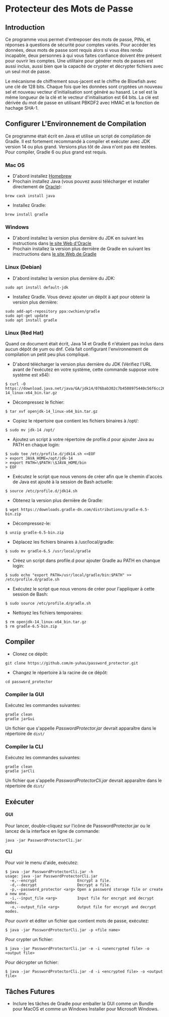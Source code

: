 # Protecteur des Mots de Passe
## Introduction
Ce programme vous permet d'entreposer des mots de passe, PINs, et réponses à
questions de sécurité pour comptes variés.  Pour accéder les données, deux mots
de passe sont requis alors si vous êtes rendu incapable, deux personnes à qui
vous faites confiance doivent être présent pour ouvrir les comptes. Une
utilitaire pour générer mots de passes est aussi inclus, aussi bien que la
capacité de crypter et décrypter fichiers avec un seul mot de passe.

Le mécanisme de chiffrement sous-jacent est le chiffre de Blowfish avec une clé
de 128 bits.  Chaque fois que les données sont cryptées un nouveau sel et
nouveau vecteur d'initialisation sont généré au hasard.  Le sel est la même
longueur de la clé et le vecteur d'initialisation est 64 bits.  La clé est
dérivée du mot de passe en utilisant PBKDF2 avec HMAC et la fonction de hachage
SHA-1.

## Configurer L'Environnement de Compilation
Ce programme était écrit en Java et utilise un script de compilation de Gradle.
Il est fortement recommandé à compiler et exécuter avec JDK version 14 ou plus
grand.  Versions plus tôt de Java n'ont pas été testées.  Pour compiler, Gradle
6 ou plus grand est requis.

### Mac OS
* D'abord installez [Homebrew](https://brew.sh)
* Prochain installez Java (vous pouvez aussi télécharger et installer directement de [Oracle](https://www.oracle.com/java/technologies/javase-downloads.html)):

```
brew cask install java
```

* Installez Gradle:

```
brew install gradle
```

### Windows
* D'abord installez la version plus dernière du JDK en suivant les instructions
    dans [le site Web d'Oracle](https://www.oracle.com/java/technologies/javase-jdk14-downloads.html)
* Prochain installez la version plus dernière de Gradle en suivant les
    insctructions dans [le site Web de Gradle](https://gradle.org/install/)

### Linux (Debian)
* D'abord installez la version plus dernière du JDK:

```
sudo apt install default-jdk
```

* Installez Gradle.  Vous devez ajouter un dépôt à apt pour obtenir la version
    plus dernière:

```
sudo add-apt-repository ppa:cwchien/gradle
sudo apt-get update
sudo apt install gradle
```

### Linux (Red Hat)
Quand ce document était écrit, Java 14 et Gradle 6 n'étaient pas inclus dans
aucun dépôt de yum ou dnf.  Cela fait configurant l'environnement de compilation
un petit peu plus compliqué.

* D'abord télécharger la version plus dernière du JDK (Vérifiez l'URL avant de
    l'exécutez en votre système, cette commande suppose votre système est x64):

```
$ curl -O https://download.java.net/java/GA/jdk14/076bab302c7b4508975440c56f6cc26a/36/GPL/openjdk-14_linux-x64_bin.tar.gz
```

* Décompressez le fichier:

```
$ tar xvf openjdk-14_linux-x64_bin.tar.gz
```

* Copiez le répertoire que contient les fichiers binaires à /opt/:

```
$ sudo mv jdk-14 /opt/
```

* Ajoutez un script à votre répertoire de profile.d pour ajouter Java au PATH en
    chaque login:

```
$ sudo tee /etc/profile.d/jdk14.sh <<EOF
> export JAVA_HOME=/opt/jdk-14
> export PATH=\$PATH:\$JAVA_HOME/bin
> EOF
```

* Exécutez le script que nous venons de créer afin que le chemin d'accès de Java
    est ajouté à la session de Bash actuelle:

```
$ source /etc/profile.d/jdk14.sh
```

* Obtenez la version plus dernière de Gradle:

```
$ wget https://downloads.gradle-dn.com/distributions/gradle-6.5-bin.zip
```

* Décompressez-le:

```
$ unzip gradle-6.5-bin.zip
```

* Déplacez les fichiers binaires à /usr/local/gradle:

```
$ sudo mv gradle-6.5 /usr/local/gradle
```

* Créez un script dans profile.d pour ajouter Gradle au PATH en chanque login:

```
$ sudo echo "export PATH=/usr/local/gradle/bin:$PATH" >> /etc/profile.d/gradle.sh
```

* Exécutez le script que nous venons de créer pour l'appliquer à cette session
    de Bash:

```
$ sudo source /etc/profile.d/gradle.sh
```

* Nettoyez les fichiers temporaires:

```
$ rm openjdk-14_linux-x64_bin.tar.gz
$ rm gradle-6.5-bin.zip
```

## Compiler
* Clonez ce dépôt:

```
git clone https://github.com/m-yuhas/password_protector.git
```

* Changez le répertoire à la racine de ce dépôt:

```
cd password_protector
```

### Compiler la GUI
Exécutez les commandes suivantes:

```
gradle clean
gradle jarGui
```

Un fichier que s'appelle *PasswordProtector.jar* devrait apparaître dans le répertoire de ```dist/```

### Compiler la CLI
Exécutez les commandes suivantes:

```
gradle clean
gradle jarCli
```

Un fichier que s'appelle *PasswordProtectorCli.jar* devrait apparaître dans le répertoire de ```dist/```

## Exécuter
#### GUI
Pour lancer, double-cliquez sur l'icône de PasswordProtector.jar ou le lancez de
la interface en ligne de commande:

```
java -jar PasswordProtectorCli.jar
```

#### CLI
Pour voir le menu d'aide, exécutez:

```
$ java -jar PasswordProtectorCli.jar -h
usage: java -jar PasswordProtectorCli.jar
  -e,--encrypt                  Encrypt a file.
  -d,--decrypt                  Decrypt a file.
  -p,--password_protector <arg> Open a password storage file or create a new one.
  -i,--input_file <arg>         Input file for encrypt and decrypt modes.
  -o,--output_file <arg>        Output file for encrypt and decrypt modes.
```

Pour ouvrir et éditer un fichier que contient mots de passe, exécutez:

```
$ java -jar PasswordProtectorCli.jar -p <file name>
```

Pour crypter un fichier:

```
$ java -jar PasswordProtectorCli.jar -e -i <unencrypted file> -o <output file>
```

Pour décrypter un fichier:

```
$ java -jar PasswordProtectorCli.jar -d -i <encrypted file> -o <output file>
```

## Tâches Futures
- Inclure les tâches de Gradle pour emballer la GUI comme un Bundle pour MacOS
    et comme un Windows Installer pour Microsoft Windows.

